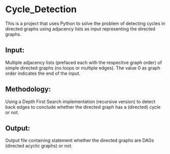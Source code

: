 # Cycle_Detection
This is a project that uses Python to solve the problem of detecting cycles in directed graphs using adjacency lists as input representing the directed graphs.

## Input:
Multiple adjacency lists (prefaced each with the respecitve graph order) of simple directed graphs (no loops or multiple edges). The value 0 as graph order indicates the end of the input.

## Methodology:
Using a Depth First Search implementation (recursive version) to detect back edges to conclude whether the directed graph has a (directed) cycle or not.

## Output:
Output file containing statement whether the directed graphs are DAGs (directed acyclic graphs) or not.
